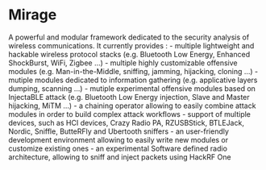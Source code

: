 # Mirage

 A powerful and modular framework dedicated to the security analysis of wireless communications. It currently provides :
    - multiple lightweight and hackable wireless protocol stacks (e.g. Bluetooth Low Energy, Enhanced ShockBurst, WiFi, Zigbee …)
    - multiple highly customizable offensive modules (e.g. Man-in-the-Middle, sniffing, jamming, hijacking, cloning …)
    - mutiple modules dedicated to information gathering (e.g. applicative layers dumping, scanning …)
    - mutiple experimental offensive modules based on InjectaBLE attack (e.g. Bluetooth Low Energy injection, Slave and Master hijacking, MiTM …)
    - a chaining operator allowing to easily combine attack modules in order to build complex attack workflows
    - support of multiple devices, such as HCI devices, Crazy Radio PA, RZUSBStick, BTLEJack, Nordic, Sniffle, ButteRFly and Ubertooth sniffers
    - an user-friendly development environment allowing to easily write new modules or customize existing ones
    - an experimental Software defined radio architecture, allowing to sniff and inject packets using HackRF One

